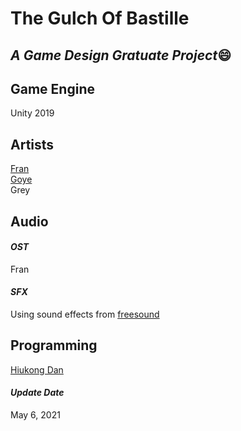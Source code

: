 # The Gulch Of Bastille
## _A Game Design Gratuate Project_:smile:

## Game Engine
Unity 2019

## Artists
[Fran](https://github.com/FranMukuro)\
[Goye](https://github.com/CelesGoye)\
Grey

## Audio

#### _OST_
Fran
#### _SFX_
Using sound effects from [freesound](https://freesound.org/)

## Programming
[Hiukong Dan](https://hiukong-dan.com)

#### _Update Date_
May 6, 2021